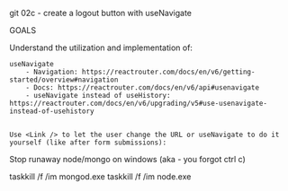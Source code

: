 git 02c - create a logout button with useNavigate

GOALS

Understand the utilization and implementation of:

    useNavigate 
        - Navigation: https://reactrouter.com/docs/en/v6/getting-started/overview#navigation
        - Docs: https://reactrouter.com/docs/en/v6/api#usenavigate
        - useNavigate instead of useHistory: https://reactrouter.com/docs/en/v6/upgrading/v5#use-usenavigate-instead-of-usehistory


    Use <Link /> to let the user change the URL or useNavigate to do it yourself (like after form submissions):



Stop runaway node/mongo on windows (aka - you forgot ctrl c)

taskkill /f /im mongod.exe
taskkill /f /im node.exe